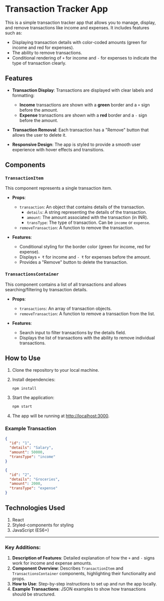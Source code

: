 # Transaction Tracker App

This is a simple transaction tracker app that allows you to manage, display, and remove transactions like income and expenses. It includes features such as:

- Displaying transaction details with color-coded amounts (green for income and red for expenses).
- The ability to remove transactions.
- Conditional rendering of `+` for income and `-` for expenses to indicate the type of transaction clearly.

## Features

- **Transaction Display**: Transactions are displayed with clear labels and formatting:
  - **Income** transactions are shown with a **green** border and a `+` sign before the amount.
  - **Expense** transactions are shown with a **red** border and a `-` sign before the amount.
  
- **Transaction Removal**: Each transaction has a "Remove" button that allows the user to delete it.

- **Responsive Design**: The app is styled to provide a smooth user experience with hover effects and transitions.

## Components

### `TransactionItem`

This component represents a single transaction item.

- **Props**:
  - `transaction`: An object that contains details of the transaction.
    - `details`: A string representing the details of the transaction.
    - `amount`: The amount associated with the transaction (in INR).
    - `transType`: The type of transaction. Can be `income` or `expense`.
  - `removeTransaction`: A function to remove the transaction.

- **Features**:
  - Conditional styling for the border color (green for income, red for expense).
  - Displays `+ ₹` for income and `- ₹` for expenses before the amount.
  - Provides a "Remove" button to delete the transaction.

### `TransactionsContainer`

This component contains a list of all transactions and allows searching/filtering by transaction details.

- **Props**:
  - `transactions`: An array of transaction objects.
  - `removeTransaction`: A function to remove a transaction from the list.

- **Features**:
  - Search input to filter transactions by the details field.
  - Displays the list of transactions with the ability to remove individual transactions.

## How to Use

1. Clone the repository to your local machine.
2. Install dependencies:

   ```bash
   npm install
   ```

3. Start the application:

    ```bash
    npm start
    ```

4. The app will be running at [http://localhost:3000](http://localhost:3000).

### Example Transaction

```json
{
  "id": "1",
  "details": "Salary",
  "amount": 50000,
  "transType": "income"
}
```

```json
{
  "id": "2",
  "details": "Groceries",
  "amount": 2000,
  "transType": "expense"
}
```

## Technologies Used

1. React
2. Styled-components for styling
3. JavaScript (ES6+)

---

### Key Additions:
1. **Description of Features**: Detailed explanation of how the `+` and `-` signs work for income and expense amounts.
2. **Component Overview**: Describes `TransactionItem` and `TransactionsContainer` components, highlighting their functionality and props.
3. **How to Use**: Step-by-step instructions to set up and run the app locally.
4. **Example Transactions**: JSON examples to show how transactions should be structured.
